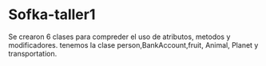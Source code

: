 # Sofka-taller1

Se crearon 6 clases para compreder el uso de atributos, metodos y modificadores.
tenemos la clase person,BankAccount,fruit, Animal, Planet y transportation.
